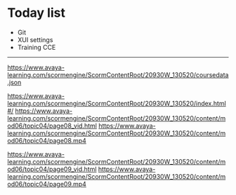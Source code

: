 # Today list

- Git 
- XUI settings
- Training CCE


*****************************************************





https://www.avaya-learning.com/scormengine/ScormContentRoot/20930W_130520/coursedata.json




https://www.avaya-learning.com/scormengine/ScormContentRoot/20930W_130520/index.html#/
https://www.avaya-learning.com/scormengine/ScormContentRoot/20930W_130520/content/mod06/topic04/page08_vid.html
https://www.avaya-learning.com/scormengine/ScormContentRoot/20930W_130520/content/mod06/topic04/page08.mp4



https://www.avaya-learning.com/scormengine/ScormContentRoot/20930W_130520/content/mod06/topic04/page09_vid.html
https://www.avaya-learning.com/scormengine/ScormContentRoot/20930W_130520/content/mod06/topic04/page09.mp4
